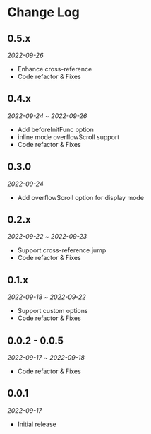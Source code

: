 # Change Log

## 0.5.x

*2022-09-26*

- Enhance cross-reference
- Code refactor & Fixes

## 0.4.x

*2022-09-24* ~ *2022-09-26*

- Add beforeInitFunc option
- inline mode overflowScroll support
- Code refactor & Fixes

## 0.3.0

*2022-09-24*

- Add overflowScroll option for display mode

## 0.2.x

*2022-09-22* ~ *2022-09-23*

- Support cross-reference jump
- Code refactor & Fixes

## 0.1.x

*2022-09-18* ~ *2022-09-22*

- Support custom options
- Code refactor & Fixes

## 0.0.2 - 0.0.5

*2022-09-17* ~ *2022-09-18*

- Code refactor & Fixes

## 0.0.1

*2022-09-17*

- Initial release
